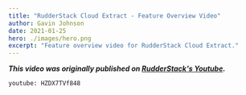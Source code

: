 ```yaml
---
title: "RudderStack Cloud Extract - Feature Overview Video"
author: Gavin Johnson
date: 2021-01-25
hero: ./images/hero.png
excerpt: "Feature overview video for RudderStack Cloud Extract."
---
```

***This video was originally published on [RudderStack's Youtube](https://youtu.be/HZDX7TVf848).***
<br />

`youtube: HZDX7TVf848`
